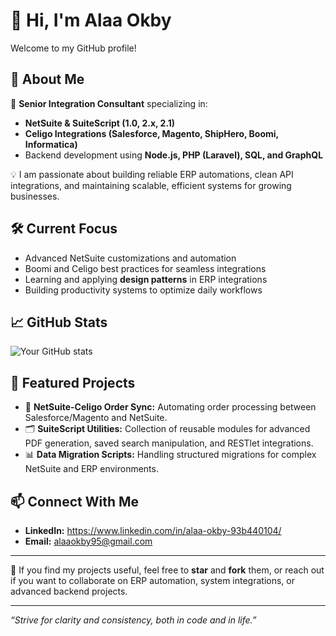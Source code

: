 # 👋 Hi, I'm Alaa Okby

Welcome to my GitHub profile!

## 🚀 About Me

🎯 **Senior Integration Consultant** specializing in:
- **NetSuite & SuiteScript (1.0, 2.x, 2.1)**
- **Celigo Integrations (Salesforce, Magento, ShipHero, Boomi, Informatica)**
- Backend development using **Node.js, PHP (Laravel), SQL, and GraphQL**

💡 I am passionate about building reliable ERP automations, clean API integrations, and maintaining scalable, efficient systems for growing businesses.

## 🛠️ Current Focus

- Advanced NetSuite customizations and automation
- Boomi and Celigo best practices for seamless integrations
- Learning and applying **design patterns** in ERP integrations
- Building productivity systems to optimize daily workflows

## 📈 GitHub Stats

![Your GitHub stats](https://github-readme-stats.vercel.app/api?username=yourusername&show_icons=true&theme=default)

## 🧩 Featured Projects

- 🚚 **NetSuite-Celigo Order Sync:** Automating order processing between Salesforce/Magento and NetSuite.
- 🗂️ **SuiteScript Utilities:** Collection of reusable modules for advanced PDF generation, saved search manipulation, and RESTlet integrations.
- 📊 **Data Migration Scripts:** Handling structured migrations for complex NetSuite and ERP environments.

## 📫 Connect With Me

- **LinkedIn:** https://www.linkedin.com/in/alaa-okby-93b440104/
- **Email:** alaaokby95@gmail.com

---

🌟 If you find my projects useful, feel free to **star** and **fork** them, or reach out if you want to collaborate on ERP automation, system integrations, or advanced backend projects.

---

_“Strive for clarity and consistency, both in code and in life.”_
